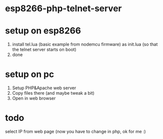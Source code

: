 # esp8266-php-telnet-server

setup on esp8266
=============
1. install tel.lua (basic example from nodemcu firmware) as init.lua (so that the telnet server starts on boot)
2. done


setup on pc
========
1. Setup PHP&Apache web server
2. Copy files there (and maybe tweak a bit)
3. Open in web browser

todo
====
select IP from web page (now you have to change in php, ok for me :)
